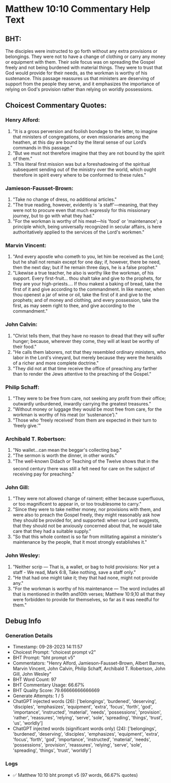 # Matthew 10:10 Commentary Help Text

## BHT:
The disciples were instructed to go forth without any extra provisions or belongings. They were not to have a change of clothing or carry any money or equipment with them. Their sole focus was on spreading the Gospel freely and not being burdened with material things. They were to trust that God would provide for their needs, as the workman is worthy of his sustenance. This passage reassures us that ministers are deserving of support from the people they serve, and it emphasizes the importance of relying on God's provision rather than relying on worldly possessions.

## Choicest Commentary Quotes:
### Henry Alford:
1. "It is a gross perversion and foolish bondage to the letter, to imagine that ministers of congregations, or even missionaries among the heathen, at this day are bound by the literal sense of our Lord’s commands in this passage."
2. "But we must not therefore imagine that they are not bound by the spirit of them."
3. "This literal first mission was but a foreshadowing of the spiritual subsequent sending out of the ministry over the world, which ought therefore in spirit every where to be conformed to these rules."

### Jamieson-Fausset-Brown:
1. "Take no change of dress, no additional articles."
2. "The true reading, however, evidently is 'a staff'—meaning, that they were not to procure even that much expressly for this missionary journey, but to go with what they had."
3. "For the workman is worthy of his meat—his 'food' or 'maintenance'; a principle which, being universally recognized in secular affairs, is here authoritatively applied to the services of the Lord's workmen."

### Marvin Vincent:
1. "And every apostle who cometh to you, let him be received as the Lord; but he shall not remain except for one day; if, however, there be need, then the next day; but if he remain three days, he is a false prophet."
2. "Likewise a true teacher, he also is worthy like the workman, of his support. Every first-fruit... thou shalt take and give to the prophets, for they are your high-priests.... If thou makest a baking of bread, take the first of it and give according to the commandment. In like manner, when thou openest a jar of wine or oil, take the first of it and give to the prophets; and of money and clothing, and every possession, take the first, as may seem right to thee, and give according to the commandment."

### John Calvin:
1. "Christ tells them, that they have no reason to dread that they will suffer hunger; because, wherever they come, they will at least be worthy of their food."
2. "He calls them laborers, not that they resembled ordinary ministers, who labor in the Lord's vineyard, but merely because they were the heralds of a richer and more complete doctrine."
3. "They did not at that time receive the office of preaching any farther than to render the Jews attentive to the preaching of the Gospel."

### Philip Schaff:
1. "They were to be free from care, not seeking any profit from their office; outwardly unburdened, inwardly carrying the greatest treasures."
2. "Without money or luggage they would be most free from care, for the workman is worthy of his meat (or ‘sustenance’)."
3. "Those who ‘freely received’ from them are expected in their turn to ‘freely give.’"

### Archibald T. Robertson:
1. "No wallet...can mean the beggar's collecting bag."
2. "The sermon is worth the dinner, in other words."
3. "The well-known Didach or Teaching of the Twelve shows that in the second century there was still a felt need for care on the subject of receiving pay for preaching."

### John Gill:
1. "They were not allowed change of raiment; either because superfluous, or too magnificent to appear in, or too troublesome to carry."
2. "Since they were to take neither money, nor provisions with them, and were also to preach the Gospel freely, they might reasonably ask how they should be provided for, and supported: when our Lord suggests, that they should not be anxiously concerned about that, he would take care that they had a suitable supply."
3. "So that this whole context is so far from militating against a minister's maintenance by the people, that it most strongly establishes it."

### John Wesley:
1. "Neither scrip — That is, a wallet, or bag to hold provisions: Nor yet a staff - We read, Mark 6:8, Take nothing, save a staff only."
2. "He that had one might take it; they that had none, might not provide any."
3. "For the workman is worthy of his maintenance — The word includes all that is mentioned in the9th and10th verses; Matthew 10:9,10 all that they were forbidden to provide for themselves, so far as it was needful for them."


## Debug Info
### Generation Details
- Timestamp: 09-28-2023 14:11:57
- Choicest Prompt: "choicest prompt v2"
- BHT Prompt: "bht prompt v5"
- Commentators: "Henry Alford, Jamieson-Fausset-Brown, Albert Barnes, Marvin Vincent, John Calvin, Philip Schaff, Archibald T. Robertson, John Gill, John Wesley"
- BHT Word Count: 97
- BHT Commentary Usage: 66.67%
- BHT Quality Score: 79.66666666666669
- Generate Attempts: 1 / 5
- ChatGPT injected words (26):
	['belongings', 'burdened', 'deserving', 'disciples', 'emphasizes', 'equipment', 'extra', 'focus', 'forth', 'god', 'importance', 'instructed', 'material', 'needs', 'possessions', 'provision', 'rather', 'reassures', 'relying', 'serve', 'sole', 'spreading', 'things', 'trust', 'us', 'worldly']
- ChatGPT injected words (significant words only) (24):
	['belongings', 'burdened', 'deserving', 'disciples', 'emphasizes', 'equipment', 'extra', 'focus', 'forth', 'god', 'importance', 'instructed', 'material', 'needs', 'possessions', 'provision', 'reassures', 'relying', 'serve', 'sole', 'spreading', 'things', 'trust', 'worldly']

### Logs
- ✅ Matthew 10:10 bht prompt v5 (97 words, 66.67% quotes)